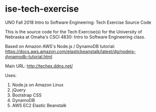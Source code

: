 # ise-tech-exercise
UNO Fall 2018
Intro to Software Engineering: Tech Exercise Source Code

This is the source code for the Tech Exercise(s) for the University of Nebraska at Omaha's CSCI 4830: Intro to Software Engineering class.

Based on Amazon AWS's Node.js / DynamoDB tutorial: https://docs.aws.amazon.com/elasticbeanstalk/latest/dg/nodejs-dynamodb-tutorial.html

Main URL: http://techex.ddns.net/

Uses:
1. Node.js on Amazon Linux
2. jQuery
3. Bootstrap CSS
4. DynamoDB
5. AWS EC2 Elastic Beanstalk
